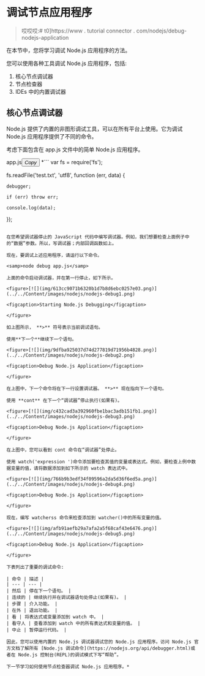 # 调试节点应用程序

> 哎哎哎:# t0]https://www . tutorial connector . com/nodejs/debug-nodejs-application

在本节中，您将学习调试 Node.js 应用程序的方法。

您可以使用各种工具调试 Node.js 应用程序，包括:

1.  核心节点调试器
2.  节点检查器
3.  IDEs 中的内置调试器

## 核心节点调试器

Node.js 提供了内置的非图形调试工具，可以在所有平台上使用。它为调试 Node.js 应用程序提供了不同的命令。

考虑下面包含在 app.js 文件中的简单 Node.js 应用程序。

app.js<button class="copy-btn pull-right" title="Copy example code">*Copy*</button> *```
var fs = require('fs');

fs.readFile('test.txt', 'utf8', function (err, data) {

    debugger;

    if (err) throw err;

    console.log(data);
}); 
```

在您希望调试器停止的 JavaScript 代码中编写调试器。例如，我们想要检查上面例子中的“数据”参数。所以，写调试器；内部回调函数如上。

现在，要调试上述应用程序，请运行以下命令。

<samp>node debug app.js</samp>

上面的命令启动调试器，并在第一行停止，如下所示。

<figure>[![](img/613cc9071b6320b1d7b8d6ebc0257e03.png)](../../Content/images/nodejs/nodejs-debug1.png)

<figcaption>Starting Node.js Debugging</figcaption>

</figure>

如上图所示， **>** 符号表示当前调试语句。

使用**下一个**继续下一个语句。

<figure>[![](img/9dfba925037d74d277819d71956b4828.png)](../../Content/images/nodejs/nodejs-debug2.png)

<figcaption>Debug Node.js Application</figcaption>

</figure>

在上图中，下一个命令将在下一行设置调试器。 **>** 现在指向下一个语句。

使用 **cont** 在下一个“调试器”停止执行(如果有)。

<figure>[![](img/c432cad3a392960fbe1bac3adb151fb1.png)](../../Content/images/nodejs/nodejs-debug3.png)

<figcaption>Debug Node.js Application</figcaption>

</figure>

在上图中，您可以看到 cont 命令在“调试器”处停止。

使用 watch('expression ')命令添加要检查其值的变量或表达式。例如，要检查上例中数据变量的值，请将数据添加到如下所示的 watch 表达式中。

<figure>[![](img/766b9b3edf34f09596a2da5d36f6ed5a.png)](../../Content/images/nodejs/nodejs-debug4.png)

<figcaption>Debug Node.js Application</figcaption>

</figure>

现在，编写 watcherss 命令来检查添加到 watcher()中的所有变量的值。

<figure>[![](img/afb91aefb29a7afa2a5f68caf43e6476.png)](../../Content/images/nodejs/nodejs-debug5.png)

<figcaption>Debug Node.js Application</figcaption>

</figure>

下表列出了重要的调试命令:

| 命令 | 描述 |
| --- | --- |
| 然后 | 停在下一个语句。 |
| 连续的 | 继续执行并在调试器语句处停止(如果有)。 |
| 步骤 | 介入功能。 |
| 在外 | 退出功能。 |
| 看 | 将表达式或变量添加到 watch 中。 |
| 看守人 | 查看添加到 watch 中的所有表达式和变量的值。 |
| 中止 | 暂停运行代码。 |

因此，您可以使用内置的 Node.js 调试器调试您的 Node.js 应用程序。访问 Node.js 官方文档了解所有 [Node.js 调试命令](https://nodejs.org/api/debugger.html)或者在 Node.js 控制台(REPL)的调试模式下写“帮助”。

下一节学习如何使用节点检查器调试 Node.js 应用程序。*
